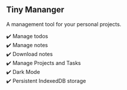 ## Tiny Mananger

A management tool for your personal projects.

✔️ Manage todos<br/>
✔️ Manage notes<br/>
✔️ Download notes<br/>
✔️ Manage Projects and Tasks<br/>
✔️ Dark Mode<br/>
✔️ Persistent IndexedDB storage<br/>